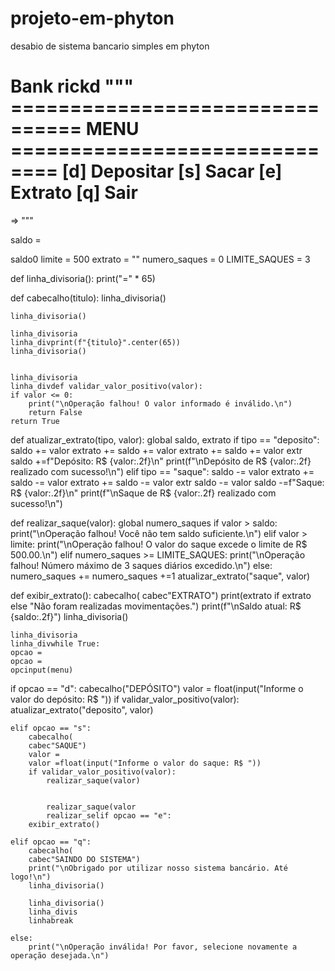 # projeto-em-phyton
desabio de sistema bancario simples em phyton


Bank rickd
""" 
================================  MENU ==============================
[d] Depositar
[s] Sacar
[e] Extrato
[q] Sair
===================================================================
=> """

saldo = 

saldo0
limite = 500
extrato = ""
numero_saques = 0
LIMITE_SAQUES = 3

def linha_divisoria():
    print("=" * 65)

def cabecalho(titulo):
    linha_divisoria()
    
    linha_divisoria()
   
    linha_divisoria
    linha_divprint(f"{titulo}".center(65))
    linha_divisoria()


    linha_divisoria
    linha_divdef validar_valor_positivo(valor):
    if valor <= 0:
        print("\nOperação falhou! O valor informado é inválido.\n")
        return False
    return True

def atualizar_extrato(tipo, valor):
    global saldo, extrato
    if tipo == "deposito":
        saldo += valor
        extrato += 
        saldo += valor
        extrato +=
        saldo += valor
        extr
        saldo +=f"Depósito: R$ {valor:.2f}\n"
        print(f"\nDepósito de R$ {valor:.2f} realizado com sucesso!\n")
    elif tipo == "saque":
        saldo -= valor
        extrato += 
        saldo -= valor
        extrato +=
        saldo -= valor
        extr
        saldo -= valor
        saldo -=f"Saque: R$ {valor:.2f}\n"
        print(f"\nSaque de R$ {valor:.2f} realizado com sucesso!\n")

def realizar_saque(valor):
    global numero_saques
    if valor > saldo:
        print("\nOperação falhou! Você não tem saldo suficiente.\n")
    elif valor > limite:
        print("\nOperação falhou! O valor do saque excede o limite de R$ 500.00.\n")
    elif numero_saques >= LIMITE_SAQUES:
        print("\nOperação falhou! Número máximo de 3 saques diários excedido.\n")
    else:
        numero_saques += 
        numero_saques +=1
        atualizar_extrato("saque", valor)

def exibir_extrato():
    cabecalho(
    cabec"EXTRATO")
    print(extrato if extrato else "Não foram realizadas movimentações.")
    print(f"\nSaldo atual: R$ {saldo:.2f}")
    linha_divisoria()


    linha_divisoria
    linha_divwhile True:
    opcao = 
    opcao =
    opcinput(menu)

    

   if opcao == "d":
        cabecalho("DEPÓSITO")
        valor = float(input("Informe o valor do depósito: R$ "))
        if validar_valor_positivo(valor):
            atualizar_extrato("deposito", valor)

    elif opcao == "s":
        cabecalho(
        cabec"SAQUE")
        valor = 
        valor =float(input("Informe o valor do saque: R$ "))
        if validar_valor_positivo(valor):
            realizar_saque(valor)

    
            realizar_saque(valor
            realizar_selif opcao == "e":
        exibir_extrato()

    elif opcao == "q":
        cabecalho(
        cabec"SAINDO DO SISTEMA")
        print("\nObrigado por utilizar nosso sistema bancário. Até logo!\n")
        linha_divisoria()
        
        linha_divisoria()
        linha_divis
        linhabreak

    else:
        print("\nOperação inválida! Por favor, selecione novamente a operação desejada.\n")
